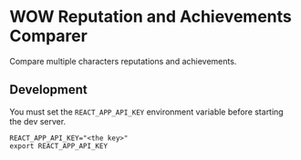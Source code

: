 # WOW Reputation and Achievements Comparer

Compare multiple characters reputations and achievements.


## Development
You must set the `REACT_APP_API_KEY` environment variable before starting the dev server.
```
REACT_APP_API_KEY="<the key>"
export REACT_APP_API_KEY
```
